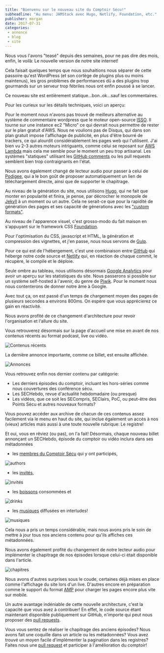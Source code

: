 ```yaml
---
title: "Bienvenu sur le nouveau site du Comptoir Sécu!"
subheadline: "Au menu: JAMStack avec Hugo, Netlify, Foundation, etc."
publisher: morgan
date: 2017-07-31
categories:
 - annonce
 - blog
 - site
---
```


Nous vous l'avons "teasé" depuis des semaines, pour ne pas dire des mois, enfin, le voilà: Le nouvelle version de notre site internet!

Cela faisait quelques temps que nous souhaitions nous séparer de cette passoire qu'est WordPress (et son cortège de plugins plus ou moins maintenus), les gros problèmes de performances dû a des plugins trop gourmands sur un serveur trop fébriles nous ont enfin poussé à se lancer.

Ce nouveau site est entièrement statique...bon..ok...sauf les commentaires.

Pour les curieux sur les détails techniques, voici un aperçu:

Pour le moment nous n'avons pas trouvé de meilleurs alternative au système de commentaire wordpress que le moteur open-source [ISSO](https://posativ.org/isso/). Il tourne sur une instance ec2 "Micro" ce qui devrait nous permettre de rester sur le plan gratuit d'AWS. Nous ne voulions pas de Disqus, qui dans son plan gratuit impose l'affichage de publicité, en plus d'être bourré de trackers, ce qui alourdit considérablement les pages web qui l'utilisent. J'ai bien vu 2-3 autres moteurs intriguants, comme celui se reposant sur [AWS Lambda](https://github.com/jimpick/lambda-comments) mais cela me semble pour le moment un peu trop artisanal. Les systèmes "statiques" utilisant les [GitHub comments](http://donw.io/post/github-comments/) ou les pull requests semblent bien trop contraignants en l'état.

Nous avons également changé de lecteur audio pour passer à celui de [Podigee](https://www.podigee.com/en/podcast-player/), qui a le bon goût de proposer automatiquement un lien de téléchargement directe, ainsi que de supporter le chapitrage.

Au niveau de la génération du site, nous utilisons [Hugo](https://gohugo.io/), qui ne fait que monter en popularité et finira, je pense, par décrocher le monopole de [Jekyll](https://jekyllrb.com/) à un moment ou un autre. Cela ne serait-ce que pour la rapidité de génération des pages et ses capacité de génerations avec les ["custom formats"](https://gohugo.io/templates/output-formats/).

Au niveau de l'apparence visuel, c'est grosso-modo du fait maison en s'appuyant sur le framework CSS [Foundation](http://foundation.zurb.com/sites/docs/).

Pour l'optimisation du CSS, javascript et HTML, la génération et compression des vignettes, et j'en passe, nous nous servons de [Gulp](https://gulpjs.com/).

Pour ce qui est de l'hébergement, c'est une combinaison entre [GitHub](https://github.com/comptoirsecu/csec-hugo) qui héberge notre code source et [Netlify](https://www.netlify.com/) qui, en réaction de chaque commit, le récupère, le compile et le déploie.

Seule ombre au tableau, nous utilisons désormais [Google Analytics](https://www.google.com/analytics/) pour avoir un aperçu sur les statistiques du site. Nous passerons si possible sur un système self-hosted à l'avenir, du genre de [Piwik](https://piwik.org/). Pour le moment nous nous contenterons de donner notre âme à Google.

Avec tout ça, on est passé d'un temps de chargement moyen des pages de plusieurs secondes a environs 800ms. On espère que vous apprécierez ce gain en réactivité.

Nous avons profité de ce changement d'architecture pour revoir l'organisation et l'allure du site.

Vous retrouverez désormais sur la page d'accueil une mise en avant de nos contenus récents au format podcast, live ou vidéo.

![Contenus récents](/images/misc/newsite_1.jpg)

La dernière annonce importante, comme ce billet, est ensuite affichée.

![Annonces](/images/misc/newsite_2.jpg)

Vous retrouvez enfin nos dernier contenu par catégorie:

* Les derniers épisodes du comptoir, incluant les hors-séries comme nous couvertures des conférence sécu.
* Les SECHebdo, revue d'actualité hebdomadaire (ou presque)
* Les vidéos, que ce soit les SECompris, SEClairs, PoC, ou peut-être des Points Sécu et autres nouveaux formats?

Vous pouvez accéder aux archive de chacun de ces contenus assez facilement via le menu en haut du site, qui inclue également un accès à nos (vieux) articles mais aussi à une toute nouvelle rubrique: Le registre!

Et oui, vous en rêviez (ou pas), on l'a fait! Désormais, chaque nouveau billet annonçant un SECHebdo, épisode du comptoir ou vidéo inclura dans ses métadonnées

* les [membres du Comptoir Sécu](/authors) qui y ont participés,

![authors](/images/misc/new_site3.jpg)

* les [invités](/guests),

![invités](/images/misc/new_site4.jpg)


* les [boissons](/drinks) consommées et

![drinks](/images/misc/new_site5.jpg)


* les [musiques](/songs) diffusées en interludes!

![musiques](/images/misc/new_site6.jpg)


Cela nous a pris un temps considérable, mais nous avons pris le soin de mettre à jour tous nos anciens contenu pour qu'ils affiches ces métadonnées.

Nous avons également profité du changement de notre lecteur audio pour implémenter le chapitrage de nos épisodes lorsque celui-ci était disponible dans l'article.

![chapitres](/images/misc/new_site7.jpg)

Nous avons d'autres surprises sous le coude, certaines déjà mises en place comme l'affichage du site lors d'un live. D'autres encore en préparation comme le support du format [AMP](https://www.ampproject.org/learn/overview/) pour charger les pages encore plus vite sur mobile.

Un autre avantage indéniable de cette nouvelle architecture, c'est la capacité que vous avez à contribuer! En effet, le code source étant maintenant disponible publiquement sur GitHub, n'importe qui peut nous proposer des [pull requests](https://help.github.com/articles/about-pull-requests/).

Vous vous sentez de réaliser le chapitrage des anciens épisodes? Nous avons fait une coquille dans un article ou les métadonnées? Vous avez trouvé un moyen facile d'implémenter la pagination dans les registres? Faites nous une [pull request](http://blog.zenika.com/2017/01/24/pull-request-demystifie/) et participer à l'amélioration du comptoir!
